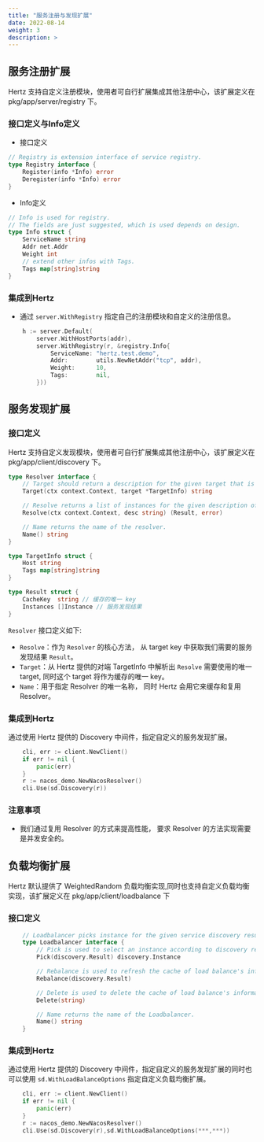 ```yaml
---
title: "服务注册与发现扩展"
date: 2022-08-14
weight: 3
description: >
---
```


## 服务注册扩展
Hertz 支持自定义注册模块，使用者可自行扩展集成其他注册中心，该扩展定义在 pkg/app/server/registry 下。

### 接口定义与Info定义
- 接口定义
```go
// Registry is extension interface of service registry.
type Registry interface {
	Register(info *Info) error
	Deregister(info *Info) error
}
```
- Info定义
```go
// Info is used for registry.
// The fields are just suggested, which is used depends on design.
type Info struct {
	ServiceName string
	Addr net.Addr
	Weight int
	// extend other infos with Tags.
	Tags map[string]string
}
```

### 集成到Hertz

- 通过 `server.WithRegistry` 指定自己的注册模块和自定义的注册信息。

```go
    h := server.Default(
    	server.WithHostPorts(addr),
    	server.WithRegistry(r, &registry.Info{
    		ServiceName: "hertz.test.demo",
    		Addr:        utils.NewNetAddr("tcp", addr),
    		Weight:      10,
    		Tags:        nil,
    	}))
```

## 服务发现扩展

### 接口定义
Hertz 支持自定义发现模块，使用者可自行扩展集成其他注册中心，该扩展定义在 pkg/app/client/discovery 下。

```go
type Resolver interface {
	// Target should return a description for the given target that is suitable for being a key for cache.
	Target(ctx context.Context, target *TargetInfo) string

	// Resolve returns a list of instances for the given description of a target.
	Resolve(ctx context.Context, desc string) (Result, error)

	// Name returns the name of the resolver.
	Name() string
}

type TargetInfo struct {
    Host string
    Tags map[string]string
}

type Result struct {
    CacheKey  string // 缓存的唯一 key
    Instances []Instance // 服务发现结果
}
```

`Resolver` 接口定义如下:

- `Resolve`：作为 `Resolver` 的核心方法， 从 target key 中获取我们需要的服务发现结果 `Result`。
- `Target`：从 Hertz 提供的对端 TargetInfo 中解析出 `Resolve` 需要使用的唯一 target, 同时这个 target 将作为缓存的唯一 key。
- `Name`：用于指定 Resolver 的唯一名称， 同时 Hertz 会用它来缓存和复用 Resolver。

### 集成到Hertz

通过使用 Hertz 提供的 Discovery 中间件，指定自定义的服务发现扩展。

```go
    cli, err := client.NewClient()
    if err != nil {
        panic(err)
    }
    r := nacos_demo.NewNacosResolver()
    cli.Use(sd.Discovery(r))
```

### 注意事项
- 我们通过复用 Resolver 的方式来提高性能， 要求 Resolver 的方法实现需要是并发安全的。

## 负载均衡扩展

Hertz 默认提供了 WeightedRandom 负载均衡实现,同时也支持自定义负载均衡实现，该扩展定义在 pkg/app/client/loadbalance 下

### 接口定义
```go
    // Loadbalancer picks instance for the given service discovery result.
    type Loadbalancer interface {
        // Pick is used to select an instance according to discovery result
        Pick(discovery.Result) discovery.Instance

        // Rebalance is used to refresh the cache of load balance's information
        Rebalance(discovery.Result)

        // Delete is used to delete the cache of load balance's information when it is expired
        Delete(string)

        // Name returns the name of the Loadbalancer.
        Name() string
    }

```

### 集成到Hertz

通过使用 Hertz 提供的 Discovery 中间件，指定自定义的服务发现扩展的同时也可以使用 `sd.WithLoadBalanceOptions` 指定自定义负载均衡扩展。

```go
    cli, err := client.NewClient()
    if err != nil {
        panic(err)
    }
    r := nacos_demo.NewNacosResolver()
    cli.Use(sd.Discovery(r),sd.WithLoadBalanceOptions(***,***))
```
